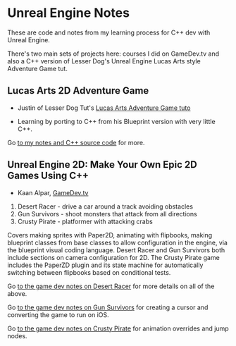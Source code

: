 # Unreal Engine Notes

These are code and notes from my learning process for C++ dev with Unreal Engine.

There's two main sets of projects here: courses I did on GameDev.tv and also
a C++ version of Lesser Dog's Unreal Engine Lucas Arts style Adventure Game tut.

## Lucas Arts 2D Adventure Game

* Justin of Lesser Dog Tut's [Lucas Arts Adventure Game tuto](https://www.youtube.com/watch?v=sEy3c5JcLys&t=7s)

* Learning by porting to C++ from his Blueprint version with very little C++.

Go [to my notes and C++ source code](./AdventureGame/README.md) for more.

## Unreal Engine 2D: Make Your Own Epic 2D Games Using C++

* Kaan Alpar, [GameDev.tv](https://www.gamedev.tv/dashboard/courses/115)
1. Desert Racer - drive a car around a track avoiding obstacles
2. Gun Survivors - shoot monsters that attack from all directions
3. Crusty Pirate - platformer with attacking crabs

Covers making sprites with Paper2D, animating with flipbooks, making blueprint classes
from base classes to allow configuration in the engine, via the blueprint visual coding
language. Desert Racer and Gun Survivors both include sections on camera configuration
for 2D. The Crusty Pirate game includes the PaperZD plugin and its state machine for
automatically switching between flipbooks based on conditional tests.

Go [to the game dev notes on Desert Racer](./DesertRacerGame/README.md) for more details
on all of the above.

Go [to the game dev notes on Gun Survivors](./GunSurvivorsGame/README.md) for creating a 
cursor and converting the game to run on iOS.

Go [to the game dev notes on Crusty Pirate](./CrustyPirateGame/README.md) for animation
overrides and jump nodes.